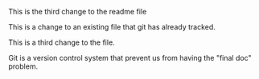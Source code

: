This is the third change to the readme file

This is a change to an existing file that git has already tracked.

This is a third change to the file.

Git is a version control system that prevent us from having the "final doc" problem.
